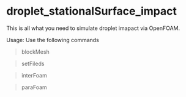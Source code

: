 # droplet_stationalSurface_impact

This is all what you need to simulate droplet imapact via OpenFOAM.

Usage: Use the following commands

>blockMesh

>setFileds

>interFoam

>paraFoam
